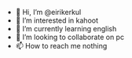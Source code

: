 - 👋 Hi, I’m @eirikerkul
- 👀 I’m interested in kahoot
- 🌱 I’m currently learning english
- 💞️ I’m looking to collaborate on pc
- 📫 How to reach me 
nothing
<!---
eirikerkul/eirikerkul is a ✨ special ✨ repository because its `README.md` (this file) appears on your GitHub profile.
You can click the Preview link to take a look at your changes.
--->
